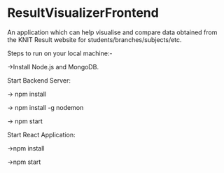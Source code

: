 # ResultVisualizerFrontend
An application which can help visualise and compare data obtained from the KNIT Result website for students/branches/subjects/etc.

Steps to run on your local machine:-

->Install Node.js and MongoDB.

Start Backend Server:

-> npm install

-> npm install -g nodemon

-> npm start

Start React Application:

->npm install

->npm start
